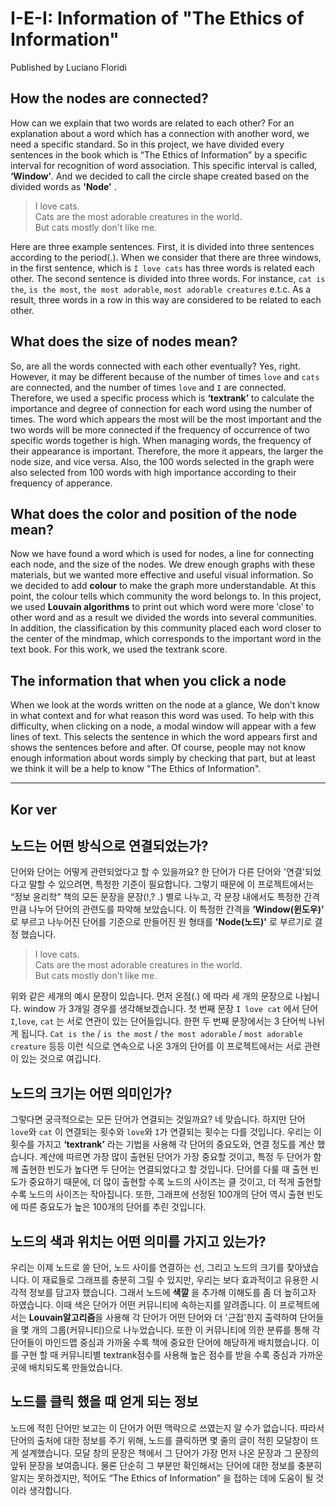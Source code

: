 # I-E-I: Information of "The Ethics of Information"

Published by Luciano Floridi

## How the nodes are connected?

 How can we explain that two words are related to each other? For an explanation about a word which has a connection with another word, we need a specific standard. So in this project, we have divided every sentences in the book which is “The Ethics of Information” by a specific interval for recognition of word association. This specific interval is called, **‘Window’**. And we decided to call the circle shape created based on the divided words as **'Node'** .

 > I love cats.</br>
 Cats are the most adorable creatures in the world.</br>
 But cats mostly don't like me.

 Here are three example sentences. First, it is divided into three sentences according to the period(.). When we consider that there are three windows, in the first sentence, which is `I love cats` has three words is related each other. The second sentence is divided into three words. For instance, `cat is the`, `is the most`, `the most adorable`, `most adorable creatures` e.t.c. As a result, three words in a row in this way are considered to be related to each other.

## What does the size of nodes mean?

 So, are all the words connected with each other eventually? Yes, right. However, it may be different because of the number of times `love` and `cats` are connected, and the number of times `love` and `I` are connected. Therefore, we used a specific process which is  **‘textrank’**  to calculate the importance and degree of connection for each word using the number of times. The word which appears the most will be the most important and the two words will be more connected if the frequency of occurrence of two specific words together is high. When managing words, the frequency of their appearance is important. Therefore, the more it appears, the larger the node size, and vice versa. Also, the 100 words selected in the graph were also selected from 100 words with high importance according to their frequency of apperance.

## What does the color and position of the node mean?

Now we have found a word which is used for nodes, a line for connecting each node, and the size of the nodes. We drew enough graphs with these materials, but we wanted more effective and useful visual information. So we decided to add **colour** to make the graph more understandable. At this point, the colour tells which community the word belongs to. In this project, we used **Louvain algorithms** to print out which word were more 'close' to other word and as a result we divided the words into several communities. In addition, the classification by this community placed each word closer to the center of the mindmap, which corresponds to the important word in the text book. For this work, we used the textrank score.

## The information that when you click a node

 When we look at the words written on the node at a glance, We don't know in what context and for what reason this word was used. To help with this difficulty, when clicking on a node, a modal window will appear with a few lines of text. This selects the sentence in which the word appears first and shows the sentences before and after.
 Of course, people may not know enough information about words simply by checking that part, but at least we think it will be a help to know "The Ethics of Information".

* * *

## Kor ver

## 노드는 어떤 방식으로 연결되었는가?

단어와 단어는 어떻게 관련되었다고 할 수 있을까요? 한 단어가 다른 단어와 '연결'되었다고 말할 수 있으려면, 특정한 기준이 필요합니다. 그렇기 때문에 이 프로젝트에서는 “정보 윤리학” 책의 모든 문장을 문장(!,? .) 별로 나누고, 각 문장 내에서도 특정한 간격만큼 나누어 단어의 관련도를 파악해 보았습니다. 이 특정한 간격을  **‘Window(윈도우)’** 로 부르고 나누어진 단어를 기준으로 만들어진 원 형태를 **'Node(노드)'** 로 부르기로 결정 했습니다.

> I love cats.</br>
Cats are the most adorable creatures in the world.</br>
But cats mostly don't like me.

위와 같은 세개의 예시 문장이 있습니다. 먼저 온점(.) 에 따라 세 개의 문장으로 나뉩니다. window 가 3개일 경우를 생각해보겠습니다. 첫 번째 문장 `I love cat` 에서 단어 `I`,`love`, `cat` 는 서로 연관이 있는 단어들입니다. 한편 두 번째 문장에서는 3 단어씩 나뉘게 됩니다. `Cat is the` / `is the most` / `the most adorable` / `most adorable creature` 등등 이런 식으로 연속으로 나온 3개의 단어를 이 프로젝트에서는 서로 관련이 있는 것으로 여깁니다.

## 노드의 크기는 어떤 의미인가?

그렇다면 궁극적으로는 모든 단어가 연결되는 것일까요? 네 맞습니다. 하지만 단어 `love`와 `cat` 이 연결되는 횟수와 `love`와 `I`가 연결되는 횟수는 다를 것입니다. 우리는 이 횟수를 가지고  **‘textrank’**  라는 기법을 사용해 각 단어의 중요도와, 연결 정도를 계산 했습니다. 계산에 따르면 가장 많이 출현된 단어가 가장 중요할 것이고, 특정 두 단어가 함께 출현한 빈도가 높다면 두 단어는 연결되었다고 할 것입니다.
단어를 다룰 때 출현 빈도가 중요하기 때문에, 더 많이 출현할 수록 노드의 사이즈는 클 것이고, 더 적게 출현할 수록 노드의 사이즈는 작아집니다. 또한, 그래프에 선정된 100개의 단어 역시 출현 빈도에 따른 중요도가 높은 100개의 단어를 추린 것입니다.

## 노드의 색과 위치는 어떤 의미를 가지고 있는가?

우리는 이제 노드로 쓸 단어, 노드 사이를 연결하는 선, 그리고 노드의 크기를 찾아냈습니다. 이 재료들로 그래프를 충분히 그릴 수 있지만, 우리는 보다 효과적이고 유용한 시각적 정보를 담고자 했습니다. 그래서 노드에  **색깔** 을 추가해 이해도를 좀 더 높히고자 하였습니다. 이때 색은 단어가 어떤 커뮤니티에 속하는지를 알려줍니다. 이 프로젝트에서는 **Louvain알고리즘**을 사용해  각 단어가 어떤 단어와 더 '근접'한지 출력하여 단어들을 몇 개의 그룹(커뮤니티)으로 나누었습니다. 또한 이 커뮤니티에 의한 분류를 통해 각 단어들이 마인드맵 중심과 가까울 수록 책에 중요한 단어에 해당하게 배치했습니다. 이를 구현 할 때 커뮤니티별 textrank점수를 사용해 높은 점수를 받을 수록 중심과 가까운 곳에 배치되도록 만들었습니다.

## 노드를 클릭 했을 때 얻게 되는 정보

노드에 적힌 단어만 보고는 이 단어가 어떤 맥락으로 쓰였는지 알 수가 없습니다. 따라서 단어의 출처에 대한 정보를 주기 위해, 노드를 클릭하면 몇 줄의 글이 적힌 모달창이 뜨게 설계했습니다. 모달 창의 문장은 책에서 그 단어가 가장 먼저 나온 문장과 그 문장의 앞뒤 문장을 보여줍니다.
물론 단순히 그 부분만 확인해서는 단어에 대한 정보를 충분히 알지는 못하겠지만, 적어도 “The Ethics of Information” 을 접하는 데에 도움이 될 것이라 생각합니다.
